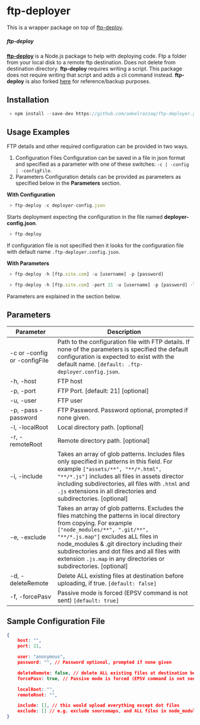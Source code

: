 # ftp-deployer
This is a wrapper package on top of [ftp-deploy](https://github.com/simonh1000/ftp-deploy).

##### ftp-deploy

**[ftp-deploy](https://github.com/simonh1000/ftp-deploy)** is a Node.js package to help with deploying code. Ftp a folder from your local disk to a remote ftp destination. Does not delete from destination directory.
**ftp-deploy** requires writing a script. This package does not require writing that script and adds a cli command instead.
**ftp-deploy** is also forked [here](https://github.com/adeelrazzaq/ftp-deploy) for reference/backup purposes.

## Installation

```js
 > npm install --save-dev https://github.com/adeelrazzaq/ftp-deployer.git
```

## Usage Examples
FTP details and other required configuration can be provided in two ways.
1. Configuration Files
Configuration can be saved in a file in json format and specified as a parameter with one of these switches: `-c | -config | -configFile`.
2. Parameters
Configuration details can be provided as parameters as specified below in the **Parameters** section.

**With Configuration**

```js
 > ftp-deploy -c deployer-config.json
```
Starts deployment expecting the configuration in the file named **deployer-config.json**.

```js
 > ftp-deploy
```
If configuration file is not specified then it looks for the configuration file with default name `.ftp-deployer.config.json`.



**With Parameters**
```js
 > ftp-deploy -h [ftp.site.com] -u [username] -p [password]
```

```js
 > ftp-deploy -h [ftp.site.com] -port 21 -u [username] -p [password] -l [local_dir] -r [remote_dir] -i '["assets/**", "**/*.html", "**/*.js"]' -e '["node_modules/**", ".git/**", "**/*.js.map"]'
```

Parameters are explained in the section below.


## Parameters

Parameter | Description
------------ | -------------
-c or -config or -configFile | Path to the configuration file with FTP details. If none of the parameters is specified the default configuration  is expected to exist with the default name. `[default: .ftp-deployer.config.json`.
-h, -host | FTP host
-p, -port | FTP Port. [default: 21]  [optional]
-u, -user | FTP user
-p, -pass -password | FTP Password. Password optional, prompted if none given.
-l, -localRoot | Local directory path. [optional]
-r, -remoteRoot | Remote directory path. [optional]
-i, -include | Takes an array of glob patterns. Includes files only specified in patterns in this field. For example `["assets/**", "**/*.html", "**/*.js"]` includes all files in assets director including subdirectories, all files with `.html` and `.js` extensions in all directories and subdirectories. [optional]
-e, -exclude | Takes an array of glob patterns. Excludes the files matching the patterns in local directory from copying. For example `["node_modules/**", ".git/**", "**/*.js.map"]` excludes aLL files in node_modules & .git directory including their subdirectories and dot files and all files with extension `.js.map` in any directories or subdirectories. [optional]
-d, -deleteRemote | Delete ALL existing files at destination before uploading, if true. `[default: false]`
-f, -forcePasv | Passive mode is forced (EPSV command is not sent) `[default: true]`


## Sample Configuration File

```json
{
    host: "",
    port: 21,

    user: "anonymous",
    password: "", // Password optional, prompted if none given

    deleteRemote: false, // delete ALL existing files at destination before uploading, if true
    forcePasv: true, // Passive mode is forced (EPSV command is not sent)

    localRoot: "",
    remoteRoot: "",

    include: [], // this would upload everything except dot files
    exclude: [] // e.g. exclude sourcemaps, and ALL files in node_modules (including dot files)
}
```
